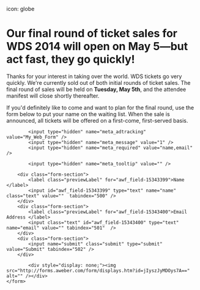 icon: globe

# Our final round of ticket sales for WDS 2014 will open on May 5—but act fast, they go quickly!

Thanks for your interest in taking over the world. WDS tickets go very quickly. We're currently sold out of both initial rounds of ticket sales. The final round of sales will be held on **Tuesday, May 5th**, and the attendee manifest will close shortly thereafter.

If you'd definitely like to come and want to plan for the final round, use the form below to put your name on the waiting list. When the sale is announced, all tickets will be offered on a first-come, first-served basis.

<form method="post" class="af-form-wrapper" action="http://www.aweber.com/scripts/addlead.pl"  >
			<input type="hidden" name="meta_web_form_id" value="1153910757" />
			<input type="hidden" name="meta_split_id" value="" />
			<input type="hidden" name="listname" value="wds-waiting" />
			<input type="hidden" name="redirect" value="http://www.aweber.com/thankyou.htm?m=default" id="redirect_ee1cd796451ab07fba69f653d7d12140" />

			<input type="hidden" name="meta_adtracking" value="My_Web_Form" />
			<input type="hidden" name="meta_message" value="1" />
			<input type="hidden" name="meta_required" value="name,email" />

			<input type="hidden" name="meta_tooltip" value="" />

		<div class="form-section">
			<label class="previewLabel" for="awf_field-15343399">Name </label>
			<input id="awf_field-15343399" type="text" name="name" class="text" value=""  tabindex="500" />
		</div>
		<div class="form-section">
			<label class="previewLabel" for="awf_field-15343400">Email Address </label>
			<input class="text" id="awf_field-15343400" type="text" name="email" value="" tabindex="501"  />
		</div>
		<div class="form-section">
			<input name="submit" class="submit" type="submit" value="Submit" tabindex="502" />
		</div>

			<div style="display: none;"><img src="http://forms.aweber.com/form/displays.htm?id=jIyszJyMDOys7A==" alt="" /></div>
	</form>

